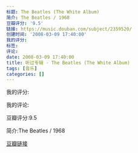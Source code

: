 ```yaml
---
标题: The Beatles (The White Album)
简介: The Beatles / 1968
豆瓣评分: '9.5'
链接: https://music.douban.com/subject/2359520/
创建时间: '2008-03-09 17:40:00'
我的评分:
标签:
评论:
date: 2008-03-09 17:40:00
title: 听过专辑 - The Beatles (The White Album)
tags: [音乐]
categories: []
---
```


我的评分:

我的评论:

豆瓣评分:9.5

简介:The Beatles / 1968

[豆瓣链接](https://music.douban.com/subject/2359520/)

